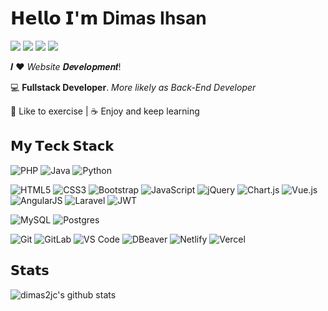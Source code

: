 # 𝗛𝗲𝗹𝗹𝗼 𝗜'𝗺 **Dimas Ihsan**

[![](https://img.shields.io/badge/-@dimas2jc-%23181717?style=flat-square&logo=github)](https://github.com/dimas2jc)
[![](https://img.shields.io/badge/-@dimas2jc-%23181717?style=flat-square&logo=gitlab)](https://gitlab.com/dimas2jc)
[![](https://img.shields.io/badge/-@dimasihsan-%23181717?style=flat-square&logo=linkedin)](https://www.linkedin.com/in/dimas-ihsan-almahdi-4b1b38209)
[![](https://img.shields.io/website?color=0ab9e6&style=flat-square&up_message=dimasihsan.com&url=https%3A%2F%2Fxlbd.me)](https://dimasihsan.com)

𝑰 ❤️ _Website_ 𝑫𝒆𝒗𝒆𝒍𝒐𝒑𝒎𝒆𝒏𝒕!

:computer: **Fullstack Developer**. _More likely as Back-End Developer_

🖖 Like to exercise | ☕️ Enjoy and keep learning

## 𝗠𝘆 𝗧𝗲𝗰𝗸 𝗦𝘁𝗮𝗰𝗸

![PHP](https://img.shields.io/badge/-PHP-%231572B6?style=flat-square&logo=php&logoColor=ffffff)
![Java](https://img.shields.io/badge/-Java-%23E44D27?style=flat-square&logo=java&logoColor=ffffff)
![Python](https://img.shields.io/badge/-Python-%231572B6?style=flat-square&logo=python&logoColor=ffffff)

![HTML5](https://img.shields.io/badge/-HTML5-%23E44D27?style=flat-square&logo=html5&logoColor=ffffff)
![CSS3](https://img.shields.io/badge/-CSS3-%231572B6?style=flat-square&logo=css3)
![Bootstrap](https://img.shields.io/badge/bootstrap-%23563D7C.svg?style=flat-squar&logo=bootstrap&logoColor=white)
![JavaScript](https://img.shields.io/badge/-JavaScript-%23F7DF1C?style=flat-square&logo=javascript&logoColor=000000&labelColor=%23F7DF1C&color=%23FFCE5A)
![jQuery](https://img.shields.io/badge/jquery-%230769AD.svg?style=flat-squar&logo=jquery&logoColor=white)
![Chart.js](https://img.shields.io/badge/chart.js-F5788D.svg?style=flat-squar&logo=chart.js&logoColor=white)
![Vue.js](https://img.shields.io/badge/-Vue.js-%2300C7B7?style=flat-square&logo=vuedotjs&logoColor=ffffff)
![AngularJS](https://img.shields.io/badge/-AngularJS-%23E44D27?style=flat-square&logo=angularjs)
![Laravel](https://img.shields.io/badge/laravel-%23FF2D20.svg?style=flat-squar&logo=laravel&logoColor=white)
![JWT](https://img.shields.io/badge/JWT-black?style=flat-squar&logo=JSON%20web%20tokens)

![MySQL](https://img.shields.io/badge/-MySQL-%23E44D27?style=flat-square&logo=mysql&logoColor=ffffff)
![Postgres](https://img.shields.io/badge/postgres-%23316192.svg?style=flat-squar&logo=postgresql&logoColor=white)

![Git](https://img.shields.io/badge/-Git-%23F05032?style=flat-square&logo=git&logoColor=%23ffffff)
![GitLab](https://img.shields.io/badge/-GitLab-FCA121?style=flat-square&logo=gitlab)
![VS Code](https://img.shields.io/badge/-VSCode-%23007ACC?style=flat-square&logo=visual-studio-code)
![DBeaver](https://img.shields.io/badge/-DBeaver-%23007ACC?style=flat-square&logo=dbeaver)
![Netlify](https://img.shields.io/badge/-Netlify-%2300C7B7?style=flat-square&logo=netlify&logoColor=ffffff)
![Vercel](https://img.shields.io/badge/-Vercel-%23ffffff?style=flat-square&logo=vercel&logoColor=000000)

## 𝗦𝘁𝗮𝘁𝘀

![dimas2jc's github stats](https://github-readme-stats.vercel.app/api?username=dimas2jc&show_icons=true&theme=dracula)

